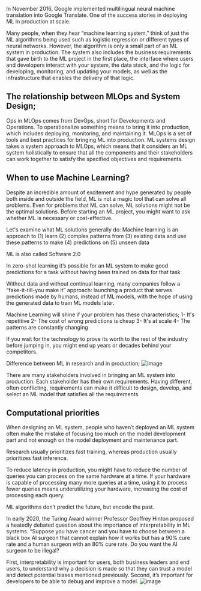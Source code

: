In November 2016, Google implemented multilingual neural machine translation into Google Translate. One of the success stories in deploying ML in production at scale.

Many people, when they hear “machine learning system,” think of just the ML algorithms being used such as logistic regression or different types of neural networks. However, the algorithm is only a small part of an ML system in production. The system also includes the business requirements that gave birth to the ML project in the first place, the interface where users and developers interact with your system, the data stack, and the logic for developing, monitoring, and updating your models, as well as the infrastructure that enables the delivery of that logic.

## The relationship between MLOps and System Design;

Ops in MLOps comes from DevOps, short for Developments and Operations. To operationalize something means to bring it into production, which includes deploying, monitoring, and maintaining it. MLOps is a set of tools and best practices for bringing ML into production.
ML systems design takes a system approach to MLOps, which means that it considers an ML system holistically to ensure that all the components and their stakeholders can work together to satisfy the specified objectives and requirements.

## When to use Machine Learning?
Despite an incredible amount of excitement and hype generated by people both inside and outside the field, ML is not a magic tool that can solve all problems. Even for problems that ML can solve, ML solutions might not be the optimal solutions. Before starting an ML project, you might want to ask whether ML is necessary or cost-effective.

Let's examine what ML solutions generally do: Machine learning is an approach to 
(1) learn 
(2) complex patterns from 
(3) existing data and use these patterns to make 
(4) predictions on 
(5) unseen data

ML is also called Software 2.0

In zero-shot learning it’s possible for an ML system to make good predictions for a task without having been trained on data for that task

Without data and without continual learning, many companies follow a “fake-it-till-you make it” approach: launching a product that serves predictions made by humans, instead of ML models, with the hope of using the generated data to train ML models later.

Machine Learning will shine if your problem has these characteristics;
	1- It's repetitive
	2- The cost of wrong predictions is cheap
	3- It's at scale
	4- The patterns are constantly changing
	
If you wait for the technology to prove its worth to the rest of the industry before jumping in, you might end up years or decades behind your competitors.

Difference between ML in research and in production;
![image](https://user-images.githubusercontent.com/37369603/218462269-f8a89c7c-cbbf-4ddf-bad4-3c615c4bf300.png)

There are many stakeholders involved in bringing an ML system into production. Each stakeholder has their own requirements. Having different, often conflicting, requirements can make it difficult to design, develop, and select an ML model that satisfies all the requirements.

## Computational priorities 

When designing an ML system, people who haven’t deployed an ML system often make the mistake of focusing too much on the model development part and not enough on the model deployment and maintenance part.

Research usually prioritizes fast training, whereas production usually prioritizes fast inference.

To reduce latency in production, you might have to reduce the number of queries you can process on the same hardware at a time. If your hardware is capable of processing many more queries at a time, using it to process fewer queries means underutilizing your hardware, increasing the cost of processing each query.

ML algorithms don’t predict the future, but encode the past.

In early 2020, the Turing Award winner Professor Geoffrey Hinton proposed a heatedly debated question about the importance of interpretability in ML systems. “Suppose you have cancer and you have to choose between a black box AI surgeon that cannot explain how it works but has a 90% cure rate and a human surgeon with an 80% cure rate. Do you want the AI surgeon to be illegal?

First, interpretability is important for users, both business leaders and end users, to understand why a decision is made so that they can trust a model and detect potential biases mentioned previously. Second, it’s important for developers to be able to debug and improve a model.
![image](https://user-images.githubusercontent.com/37369603/218463055-210f40a8-3864-4ee0-9f16-4a95d9b3b1d4.png)

